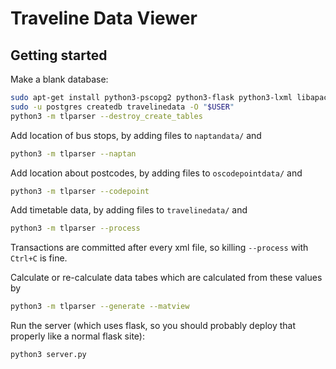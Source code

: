 Traveline Data Viewer
=====================


Getting started
---------------

Make a blank database:
```sh
sudo apt-get install python3-pscopg2 python3-flask python3-lxml libapache2-mod-wsgi-py3
sudo -u postgres createdb travelinedata -O "$USER"
python3 -m tlparser --destroy_create_tables
```

Add location of bus stops, by adding files to `naptandata/` and
```sh
python3 -m tlparser --naptan
```

Add location about postcodes, by adding files to `oscodepointdata/` and
```sh
python3 -m tlparser --codepoint
```

Add timetable data, by adding files to `travelinedata/` and
```sh
python3 -m tlparser --process
```

Transactions are committed after every xml file, so killing `--process` with
`Ctrl+C` is fine.

Calculate or re-calculate data tabes which are calculated from these values by
```sh
python3 -m tlparser --generate --matview
```

Run the server (which uses flask, so you should probably deploy that properly
like a normal flask site):
```sh
python3 server.py
```
